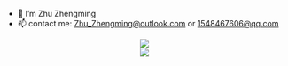 - 👋 I’m Zhu Zhengming
- 📫 contact me: Zhu_Zhengming@outlook.com or 1548467606@qq.com

<div align="center">
  <img  src="https://github-readme-streak-stats.herokuapp.com?user=zhuzhengming&theme=onedark&date_format=M%20j%5B%2C%20Y%5D" />
</div>

<div align="center">
  <img src="https://github-readme-stats.vercel.app/api/top-langs/?username=zhuzhengming&layout=compact&theme=tokyonight" />
</div>
  
<!---
zhuzhengming/zhuzhengming is a ✨ special ✨ repository because its `README.md` (this file) appears on your GitHub profile.
You can click the Preview link to take a look at your changes.
--->
